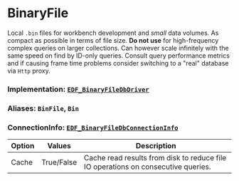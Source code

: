 # BinaryFile
Local `.bin` files for workbench development and *small* data volumes. As compact as possible in terms of file size. **Do not use** for high-frequency complex queries on larger collections. Can however scale infinitely with the same speed on find by ID-only queries. Consult query performance metrics and if causing frame time problems consider switching to a "real" database via `Http` proxy.

### Implementation: [`EDF_BinaryFileDbDriver`](https://enfusionengine.com/api/redirect?to=enfusion://ScriptEditor/Scripts/Game/Drivers/LocalFile/EDF_BinaryFileDbDriver.c;7)

### Aliases: `BinFile`, `Bin`

### ConnectionInfo: [`EDF_BinaryFileDbConnectionInfo`](https://enfusionengine.com/api/redirect?to=enfusion://ScriptEditor/Scripts/Game/Drivers/LocalFile/EDF_BinaryFileDbDriver.c;2)
| Option   | Values     | Description                                                                       |
|----------|------------|-----------------------------------------------------------------------------------|
| Cache    | True/False | Cache read results from disk to reduce file IO operations on consecutive queries. |
